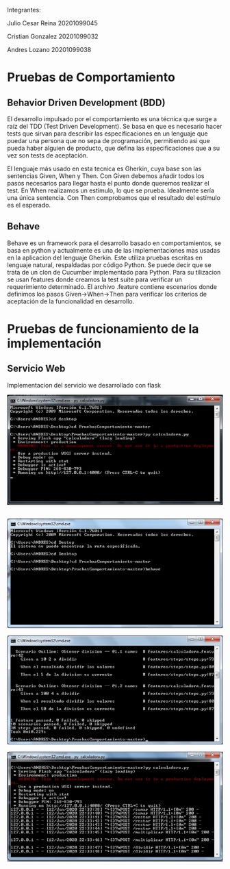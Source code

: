 Integrantes: 

Julio Cesar Reina      20201099045

Cristian Gonzalez   20201099032

Andres Lozano          20201099038

# Pruebas de Comportamiento

## Behavior Driven Development (BDD)
El desarrollo impulsado por el comportamiento es una técnica que surge a raíz del TDD (Test Driven Development). Se basa en que es necesario hacer tests que sirvan para describir las especificaciones en un lenguaje que puedar una persona que no sepa de programación, permitiendo asi que pueda haber alguien de producto, que defina las especificaciones que a su vez son tests de aceptación.

El lenguaje más usado en esta tecnica es Gherkin, cuya base son las sentencias Given, When y Then. Con Given debemos añadir todos los pasos necesarios para llegar hasta el punto donde queremos realizar el test. En When realizamos un estímulo, lo que se prueba. Idealmente sería una única sentencia. Con Then comprobamos que el resultado del estímulo es el esperado.

## Behave 
Behave es un framework para el desarrollo basado en comportamientos, se basa en python y actualmente es una de las implementaciones mas usadas en la aplicacion del lenguaje Gherkin. Este utiliza pruebas escritas en lenguaje natural, respaldadas por código Python. Se puede decir que se trata de un clon de Cucumber implementado para Python. Para su tilizacion se usan features donde creamos la test suite para verificar un requerimiento determinado. El archivo .feature contiene escenarios donde definimos los pasos Given->When->Then para verificar los criterios de aceptación de la funcionalidad en desarrollo.

# Pruebas de funcionamiento de la implementación 

## Servicio Web
Implementacion del servicio we desarrollado con flask 

![FIGURA 1](img/calculadora.jpg)

## 
![FIGURA 2](img/behave.jpg)

![FIGURA 3](img/resultados.jpg)

![FIGURA 4](img/calculadora_2.jpg)

